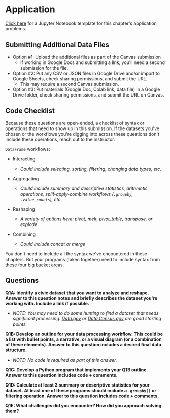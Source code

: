 # Application

[Click here](https://colab.research.google.com/drive/1vYSi18sXN626pFbT7GlHU7TXZLdOtxVJ?usp=sharing) for a Jupyter Notebook template for this chapter's application problems.

## Submitting Additional Data Files 

- Option #1: Upload the additional files as part of the Canvas submission
  * If working in Google Docs and submitting a link, you’ll need a second submission for the file.
- Option #2: Put any CSV or JSON files in Google Drive and/or import to Google Sheets, check sharing permissions, and submit the URL.
  * This may require a second Canvas submission.
- Option #3: Put materials (Google Doc, Colab link, data file) in a Google Drive folder, check sharing permissions, and submit the URL on Canvas.

## Code Checklist

Because these questions are open-ended, a checklist of syntax or operations that need to show up in this submission. If the datasets you've chosen or the workflows you're digging into across these questions don't include these operations, reach out to the instructor.

`DataFrame` workflows:

- Interacting
  * *Could include selecting, sorting, filtering, changing data types, etc.*

- Aggregating
  * *Could include summary and descriptive statistics, arithmetic operations, split-apply-combine workflows (`.groupby`, `.value_counts`), etc*

- Reshaping
  * *A variety of options here: pivot, melt, pivot_table, transpose, or explode*

- Combining
  * *Could include concat or merge*

You don't need to include all the syntax we've encountered in these chapters. But your programs (taken together) need to include syntax from these four big bucket areas.

## Questions 

**Q1A: Identify a civic dataset that you want to analyze and reshape. Answer to this question notes and briefly describes the dataset you're working with. Include a link if possible.**
- *NOTE: You may need to do some hunting to find a dataset that needs significant processing. [Data.gov](https://data.gov/) or [Data.Census.gov](https://data.census.gov/) are good starting points.* 

**Q1B: Develop an outline for your data processing workflow. This could be a list with bullet points, a narrative, or a visual diagram (or a combination of these elements). Answer to this question includes a desired final data structure.**
- *NOTE: No code is required as part of this answer.*

**Q1C: Develop a Python program that implements your Q1B outline. Answer to this question includes code + comments.**

**Q1D: Calculate at least 3 summary or descriptive statistics for your dataset. At least one of these programs should include a `.groupby()` or filtering operation. Answer to this question includes code + comments.**

**Q1E: What challenges did you encounter? How did you approach solving them?**